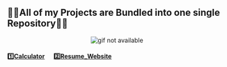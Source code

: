 <p align='center'> <h2> 🧑‍🏫All of my Projects are Bundled into one single Repository🧑‍🏫</h2> <p>
<p align='center'> <img src='https://monophy.com/media/3JL6TMn0Lc8DsoxFOo/monophy.gif' alt='gif not available'> </p>
<h4>
<a href="https://utkarshsinghchouhan.github.io/MyProjects/Calculator/index.html">1️⃣Calculator</a>
&emsp;
<a href="https://utkarshsinghchouhan.github.io/MyProjects/My WebPage/index.html">2️⃣Resume_Website</a>
</h4>


